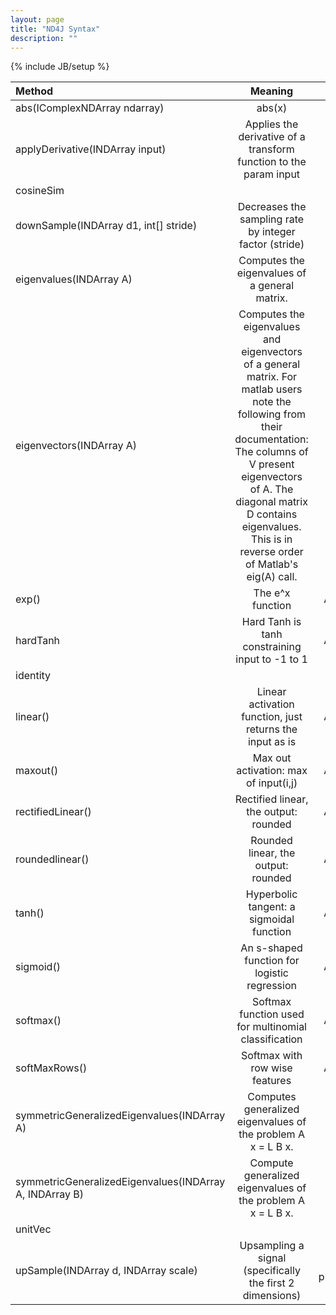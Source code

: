 ```yaml
---
layout: page
title: "ND4J Syntax"
description: ""
---
```

{% include JB/setup %}

|Method| Meaning| Type |
|:----------|:-------------:| ----:|
|abs(IComplexNDArray ndarray)| abs(x)|
|applyDerivative(INDArray input)|Applies the derivative of a transform function to the param input|
|cosineSim||
|downSample(INDArray d1, int[] stride)|Decreases the sampling rate by integer factor (stride)|
|eigenvalues(INDArray A)|Computes the eigenvalues of a general matrix.|
|eigenvectors(INDArray A)|Computes the eigenvalues and eigenvectors of a general matrix. For matlab users note the following from their documentation: The columns of V present eigenvectors of A. The diagonal matrix D contains eigenvalues. This is in reverse order of Matlab's eig(A) call.|
|exp()|The e^x function|Activation|
|hardTanh|Hard Tanh is tanh constraining input to -1 to 1|Activation|
|identity|||
|linear()|Linear activation function, just returns the input as is|Activation|
|maxout()|Max out activation: max of input(i,j)|Activation|
|rectifiedLinear()|Rectified linear, the output: rounded|Activation|
|roundedlinear()|Rounded linear, the output: rounded|Activation|
|tanh()|Hyperbolic tangent: a sigmoidal function|Activation|
|sigmoid()|An s-shaped function for logistic regression|Activation|
|softmax()|Softmax function used for multinomial classification|Activation|
|softMaxRows()|Softmax with row wise features|Activation|
|symmetricGeneralizedEigenvalues(INDArray A)|Computes generalized eigenvalues of the problem A x = L B x.|
|symmetricGeneralizedEigenvalues(INDArray A, INDArray B)|Compute generalized eigenvalues of the problem A x = L B x.|
|unitVec||
|upSample(INDArray d, INDArray scale)|Upsampling a signal (specifically the first 2 dimensions)|Signal processing|
